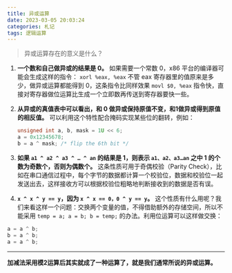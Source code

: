```yaml
---
title: 异或运算
date: 2023-03-05 20:03:24
categories: 札记
tags: 逻辑运算
---
```


> 异或运算存在的意义是什么？

<!-- more -->

1. **一个数和自己做异或的结果是 0。** 如果需要一个常数 0，x86 平台的编译器可能会生成这样的指令：
   `xorl %eax, %eax` 不管 eax 寄存器里的值原来是多少，做异或运算都能得到 0，这条指令比同样效果 `movl $0, %eax` 指令快，直接对寄存器做位运算比生成一个立即数再传送到寄存器要快一些。

2. **从异或的真值表中可以看出，和 0 做异或保持原值不变，和1做异或得到原值的相反值。** 可以利用这个特性配合掩码实现某些位的翻转，例如：
   ```c
   unsigned int a, b, mask = 1U << 6;
   a = 0x12345678;  
   b = a ^ mask; /* flip the 6th bit */ 
   ```

3. **如果 `a1 ^ a2 ^ a3 ^ … ^ an` 的结果是 1，则表示 `a1、a2、a3…an` 之中 1 的个数为奇数个，否则为偶数个。** 这条性质可用于奇偶校验（Parity Check），比如在串口通信过程中，每个字节的数据都计算一个校验位，数据和校验位一起发送出去，这样接收方可以根据校验位粗略地判断接收到的数据是否有误。

4. **`x ^ x ^ y == y`，因为 `x ^ x == 0，0 ^ y == y`。** 这个性质有什么用呢？我们来看这样一个问题：交换两个变量的值，不得借助额外的存储空间，所以不能采用 `temp = a; a = b; b = temp;` 的办法。利用位运算可以这样做交换：
```c
a = a ^ b;
b = a ^ b;
a = a ^ b;
```

---

**加减法采用模2运算后其实就成了一种运算了，就是我们通常所说的异或运算。**
